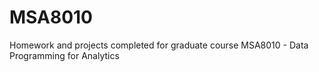 # MSA8010

Homework and projects completed for graduate course MSA8010 - Data Programming for Analytics
